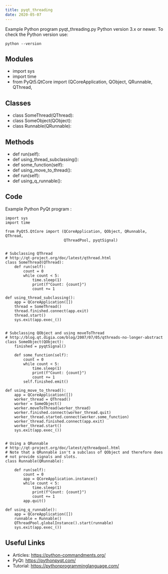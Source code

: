 ```yaml
---
title: pyqt_threading
date: 2020-05-07
---
```

Example Python program pyqt_threading.py
Python version 3.x or newer.
To check the Python version use:

    python --version

## Modules

* import sys
* import time
* from PyQt5.QtCore import (QCoreApplication, QObject, QRunnable, QThread,

## Classes

* class SomeThread(QThread):
* class SomeObject(QObject):
* class Runnable(QRunnable):

## Methods

* def run(self):
* def using_thread_subclassing():
* def some_function(self):
* def using_move_to_thread():
* def run(self):
* def using_q_runnable():

## Code

Example Python PyQt program :

    import sys
    import time
    
    from PyQt5.QtCore import (QCoreApplication, QObject, QRunnable, QThread,
                              QThreadPool, pyqtSignal)
    
    
    # Subclassing QThread
    # http://qt-project.org/doc/latest/qthread.html
    class SomeThread(QThread):
        def run(self):
            count = 0
            while count < 5:
                time.sleep(1)
                print(f"Count: {count}")
                count += 1
    
    def using_thread_subclassing():
        app = QCoreApplication([])
        thread = SomeThread()
        thread.finished.connect(app.exit)
        thread.start()
        sys.exit(app.exec_())
    
    
    # Subclassing QObject and using moveToThread
    # http://blog.qt.digia.com/blog/2007/07/05/qthreads-no-longer-abstract
    class SomeObject(QObject):
        finished = pyqtSignal()
    
        def some_function(self):
            count = 0
            while count < 5:
                time.sleep(1)
                print(f"Count: {count}")
                count += 1
            self.finished.emit()
    
    def using_move_to_thread():
        app = QCoreApplication([])
        worker_thread = QThread()
        worker = SomeObject()
        worker.moveToThread(worker_thread)
        worker.finished.connect(worker_thread.quit)
        worker_thread.started.connect(worker.some_function)
        worker_thread.finished.connect(app.exit)
        worker_thread.start()
        sys.exit(app.exec_())
    
    
    # Using a QRunnable
    # http://qt-project.org/doc/latest/qthreadpool.html
    # Note that a QRunnable isn't a subclass of QObject and therefore does
    # not provide signals and slots.
    class Runnable(QRunnable):
    
        def run(self):
            count = 0
            app = QCoreApplication.instance()
            while count < 5:
                time.sleep(1)
                print(f"Count: {count}")
                count += 1
            app.quit()
    
    def using_q_runnable():
        app = QCoreApplication([])
        runnable = Runnable()
        QThreadPool.globalInstance().start(runnable)
        sys.exit(app.exec_())

## Useful Links

- Articles: https://python-commandments.org/
- PyQt: https://pythonpyqt.com/
- Tutorial: https://pythonprogramminglanguage.com/
